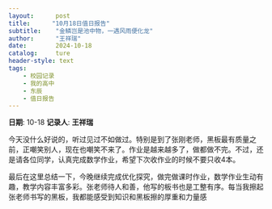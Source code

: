 ```yaml
---
layout:      post
title:      "10月18日值日报告"
subtitle:    "金鳞岂是池中物，一遇风雨便化龙"
author:      "王祥瑞"
date:        2024-10-18
catalog:     ture
header-style: text
tags: 
    - 校园记录
    - 我的高中
    - 东辰
    - 值日报告
---
```


**日期**: 10-18
**记录人**: **王祥瑞**

今天没什么好说的，听过见过不如做过。特别是到了张刚老师，黑板最有质量之前，正嘲笑别人，现在也嘲笑不来了。作业是越来越多了，做都做不完。不过，还是请各位同学，认真完成数学作业，希望下次收作业的时候不要只收4本。

最后在这里总结一下，今晚继续完成优化探究，做完做课时作业，数学作业生动有趣，教学内容丰富多彩。张老师待人和善，他写的板书也是工整有序。每当我擦起张老师书写的黑板，我都能感受到知识和黑板擦的厚重和力量感
